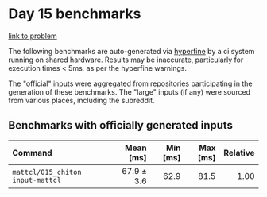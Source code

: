 # Day 15 benchmarks

[link to problem](http://adventofcode.com/2021/day/15)

The following benchmarks are auto-generated via [hyperfine](https://github.com/sharkdp/hyperfine) by a ci system running on shared hardware. Results may be inaccurate, particularly for execution times < 5ms, as per the hyperfine warnings.

The "official" inputs were aggregated from repositories participating in the generation of these benchmarks. The "large" inputs (if any) were sourced from various places, including the subreddit.

## Benchmarks with officially generated inputs
| Command | Mean [ms] | Min [ms] | Max [ms] | Relative |
|:---|---:|---:|---:|---:|
| `mattcl/015_chiton input-mattcl` | 67.9 ± 3.6 | 62.9 | 81.5 | 1.00 |
